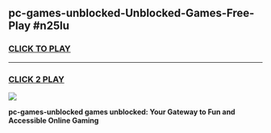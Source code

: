 
## pc-games-unblocked-Unblocked-Games-Free-Play #n25lu
<h3>
<a href="https://us.freeplayer.one?title=pc-games-unblocked&ref=9M">CLICK TO PLAY</a></h3>
<hr>

<h3>
<a href="https://us.freeplayer.one?title=pc-games-unblocked&ref=9M">CLICK 2 PLAY</a>
  
</h3>

<a href="https://us.freeplayer.one?title=pc-games-unblocked&ref=9M"><img src="https://clearcache.store/games.png"></a>


**pc-games-unblocked games unblocked: Your Gateway to Fun and Accessible Online Gaming**
